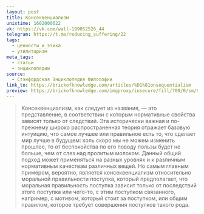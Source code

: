 ```yaml
---
layout: post
title: Консеквенциализм
unixtime: 1602000622
vk: https://vk.com/wall-199052526_44
telegram: https://t.me/reducing_suffering/22
tags:
  - ценности_и_этика
  - утилитаризм
meta_tags:
  - статьи
  - энциклопедии
source:
  - Стэнфордская Энциклопедия Философии
link_to: https://brickofknowledge.com/articles/%D1%81onsequentialism
preview: https://brickofknowledge.com/imgproxy/insecure/fill/700/0/sm/0/plain/local:///lachlan.jpg
---
```

>Консеквенциализм, как следует из названия, — это представление, в соответствии с которым нормативные свойства зависят только от следствий. Эта исторически важная и по-прежнему широко распространенная теория отражает базовую интуицию, что самое лучшее или правильное есть то, что сделает мир лучше в будущем: коль скоро мы не можем изменить прошлое, то от беспокойства по его поводу пользы будет не больше, чем от слез над пролитым молоком. Данный общий подход может применяться на разных уровнях и к различным нормативным качествам различных вещей. Но самым главным примером, вероятно, является консеквенциализм относительно моральной правильности поступка, который предполагает, что моральная правильность поступка зависит только от последствий этого поступка или чего-то, с этим поступком связанного, например, с мотивом, который стоит за поступком, или общим правилом, которое требует совершения поступков такого рода.